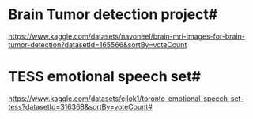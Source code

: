 # Brain Tumor detection project#  
https://www.kaggle.com/datasets/navoneel/brain-mri-images-for-brain-tumor-detection?datasetId=165566&sortBy=voteCount

# TESS emotional speech set# 
https://www.kaggle.com/datasets/ejlok1/toronto-emotional-speech-set-tess?datasetId=316368&sortBy=voteCount# 
